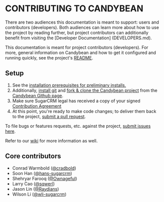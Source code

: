 CONTRIBUTING TO CANDYBEAN
=========================
There are two audiences this documentation is meant to support: users and contributors (developers).  Both audiences can learn more about how to use the project by reading further, but project contributors can additionally benefit from visiting the [Developer Documentation] (DEVELOPERS.md).

This documentation is meant for project contributors (developers).  For more, general information on Candybean and how to get it configured and running quickly, see the project's [README](README.md). 

Setup
-----
1. See the <a href="README.md#prereqs">installation prerequisites for preliminary installs.</a>
2. Additionally, [install git](http://git-scm.com/book/en/Getting-Started-Installing-Git) and [fork & clone the Candybean project](https://help.github.com/articles/fork-a-repo) from the [Candybean Github page](https://github.com/sugarcrm/candybean). 
3. Make sure SugarCRM legal has received a copy of your signed [Contribution Agreement](https://github.com/sugarcrm/candybean/raw/cb-186/SugarCRMCA-Candybean.doc)
4. At this point, you're ready to make code changes; to deliver them back to the project, [submit a pull request](https://help.github.com/articles/using-pull-requests). 

To file bugs or features requests, etc. against the project, [submit issues here](https://github.com/sugarcrm/candybean/issues?state=open).

Refer to our [wiki](https://github.com/sugarcrm/candybean/wiki/Candybean) for more information as well.
 

Core contributors
-----------------
* Conrad Warmbold (<a href="https://github.com/cradbold">@cradbold</a>)
* Soon Han (<a href="https://github.com/hans-sugarcrm">@hans-sugarcrm</a>)
* Shehryar Farooq (<a href="https://github.com/Ownageful">@Ownageful</a>)
* Larry Cao (<a href="https://github.com/sqwerl">@sqwerl</a>)
* Jason Lin (<a href="https://github.com/Raydians">@Raydians</a>)
* Wilson Li (<a href="https://github.com/wli-sugarcrm">@wli-sugarcrm</a>)
